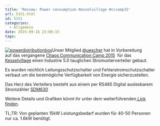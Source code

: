 ```yaml
---
title: 'Review: Power consumption Kesselvillage #cccamp15'
url: 5151.html
id: 5151
categories:
  - Allgemein
date: 2015-09-16 23:00:33
tags:
---
```


[![powerdistributionbox](https://blog.shackspace.de/wp-content/uploads/2015/09/powerdistributionbox.jpg)](https://blog.shackspace.de/wp-content/uploads/2015/09/powerdistributionbox.jpg)Unser Mitglied [@uescher](https://twitter.com/uescher) hat in Vorbereitung auf das vergangene [Chaos Communication Camp 2015](https://events.ccc.de/camp/2015/)  für das [Kesselvillage](https://events.ccc.de/camp/2015/wiki/Village:Kesselvillage) einen Industrie 5.0 tauglichen Stromunterverteiler gebaut.

Es wurden reichlich Leitungsschutzschalter und Fehlerstromschutzschalter verbaut um die bestmögliche Verfügbarkeit von Energie sicherzustellen.

Das Herz des Verteilers besteht aus einem per RS485 Digital auslesbarem Stromzähler [SDM630](http://bg-etech.de)

Weitere Details und Grafiken könnt ihr unter dem weiterführenden[ Link finden](http://www.uescher.de/blog/power-review-cccamp15.html).

TL;TR: Von geplanten 15kW Leistungsbedarf wurden für 40-50 Personen nur ca. 1.6kW benötigt.